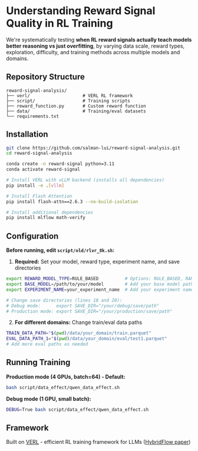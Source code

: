 # Understanding Reward Signal Quality in RL Training

We're systematically testing **when RL reward signals actually teach models better reasoning vs just overfitting**, by varying data scale, reward types, exploration, difficulty, and training methods across multiple models and domains.

## Repository Structure

```
reward-signal-analysis/
├── verl/                    # VERL RL framework
├── script/                  # Training scripts
├── reward_function.py       # Custom reward function
├── data/                    # Training/eval datasets
└── requirements.txt
```

## Installation

```bash
git clone https://github.com/salman-lui/reward-signal-analysis.git
cd reward-signal-analysis

conda create -n reward-signal python=3.11
conda activate reward-signal

# Install VERL with vLLM backend (installs all dependencies)
pip install -e .[vllm]

# Install Flash Attention
pip install flash-attn==2.6.3 --no-build-isolation

# Install additional dependencies
pip install mlflow math-verify
```

## Configuration

**Before running, edit `script/old/rlvr_8k.sh`:**

1. **Required:** Set your model, reward type, experiment name, and save directories
```bash
export REWARD_MODEL_TYPE=RULE_BASED          # Options: RULE_BASED, RANDOM_REWARD
export BASE_MODEL=/path/to/your/model        # Add your base model path
export EXPERIMENT_NAME=your_experiment_name  # Add your experiment name

# Change save directories (lines 18 and 20):
# Debug mode:      export SAVE_DIR="/your/debug/save/path"
# Production mode: export SAVE_DIR="/your/production/save/path"
```

2. **For different domains:** Change train/eval data paths
```bash
TRAIN_DATA_PATH="$(pwd)/data/your_domain/train.parquet"
EVAL_DATA_PATH_1="$(pwd)/data/your_domain/eval/test1.parquet"
# Add more eval paths as needed
```

## Running Training

**Production mode (4 GPUs, batch=64) - Default:**
```bash
bash script/data_effect/qwen_data_effect.sh
```

**Debug mode (1 GPU, small batch):**
```bash
DEBUG=True bash script/data_effect/qwen_data_effect.sh
```

## Framework

Built on [VERL](https://github.com/volcengine/verl) - efficient RL training framework for LLMs ([HybridFlow paper](https://arxiv.org/abs/2409.19256v2))
